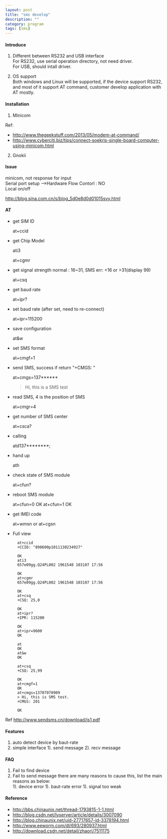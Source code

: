 ```yaml
---
layout: post
title: "sms develop"
description: ""
category: program
tags: [sms]
---
```


#### Introduce
1. Different between RS232 and USB interface  
    For RS232, use serial operation directory, not need driver.   
    For USB, should intall driver.

2. OS support  
    Both windows and Linux will be supported, if the device support RS232, and 
    most of it support AT command, customer develop application with AT mostly.

#### Installation
1. Minicom

Ref:  
* <http://www.thegeekstuff.com/2013/05/modem-at-command/>  
* <http://www.cyberciti.biz/tips/connect-soekris-single-board-computer-using-minicom.html>  

2. Gnokii

#### Issue
minicom, not response for input  
Serial port setup -->Hardware Flow Contorl : NO  
Local on/off  

<http://blog.sina.com.cn/s/blog_5d0e8d0d01015svy.html>

#### AT
* get SIM ID
    
    at+ccid

* get Chip Model
    
    ati3

    at+cgmr

* get signal strength
  normal : 16~31,
  SMS err: <16 or >31(display 99)

    at+csq

* get baud rate

    at+ipr?

* set baud rate (after set, need to re-connect)

    at+ipr=115200

* save configuration

    at&w

* set SMS format
    
    at+cmgf=1

* send SMS, success if return "+CMGS: "
    
    at+cmgs=137******
    > Hi, this is a SMS test

* read SMS, 4 is the position of SMS

    at+cmgr=4

* get number of SMS center

    at+csca?

* calling

    atd137********;

* hand up
    
    ath

* check state of SMS module

    at+cfun?

* reboot SMS module
    
    at+cfun=0
    OK
    at+cfun=1
    OK

* get IMEI code

    at+wmsn or at+cgsn

* Full view

        at+ccid
        +CCID: "898600p1011130234927"

        OK
        ati3
        657e09gg.Q24PL002 1961548 103107 17:56

        OK
        at+cgmr
        657e09gg.Q24PL002 1961548 103107 17:56

        OK
        at+csq
        +CSQ: 25,0

        OK
        at+ipr?
        +IPR: 115200

        OK
        at+ipr=9600
        OK

        at
        OK
        at&w
        OK

        at+csq
        +CSQ: 25,99

        OK
        at+cmgf=1
        OK
        at+cmgs=13707070909
        > Hi, this is SMS test.
        +CMGS: 201

        OK


Ref <http://www.sendsms.cn/download/js1.pdf>

#### Features
1. auto detect device by baut-rate 
2. simple interface
    1). send message
    2). recv message

#### FAQ
1. Fail to find device
2. Fail to send message
   there are many reasons to cause this, list the main reasons as below:  
   1). device error
   1). baut-rate error
   1). signal too weak

#### Reference
* <http://bbs.chinaunix.net/thread-1793815-1-1.html>
* <http://blog.csdn.net/lyserver/article/details/3007090>
* <http://blog.chinaunix.net/uid-27717657-id-3378194.html>
* <http://www.eeworm.com/dl/693/280937.html>
* <http://download.csdn.net/detail/zhaori/7511175>
